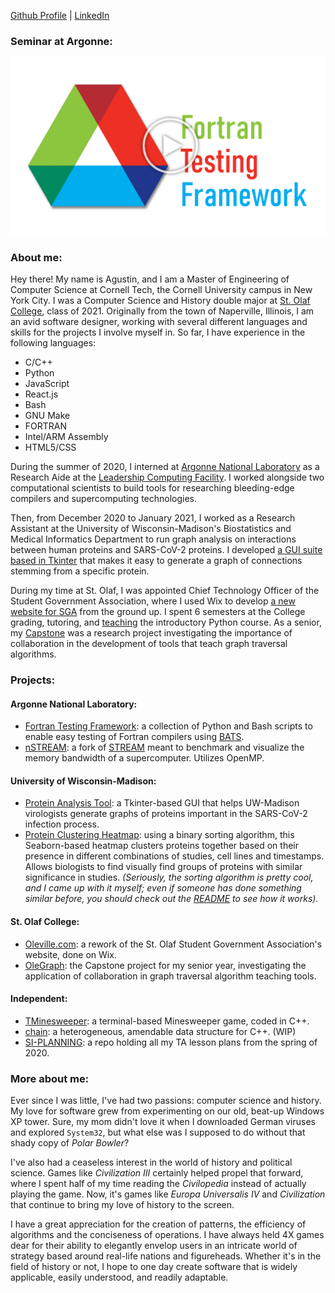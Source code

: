 [Github Profile](https://github.com/agforero) | [LinkedIn](https://www.linkedin.com/in/afor/)

### Seminar at Argonne:
[![My Talk at Argonne](ioytthumb.png)](https://www.youtube.com/watch?v=iNEwXP_pYqg "My Talk at Argonne")


### About me:
Hey there! My name is Agustin, and I am a Master of Engineering of Computer Science at Cornell Tech, the Cornell University campus in New York City. I was a Computer Science and History double major at [St. Olaf College](https://wp.stolaf.edu/), class of 2021. Originally from the town of Naperville, Illinois, I am an avid software designer, working with several different languages and skills for the projects I involve myself in. So far, I have experience in the following languages:

* C/C++
* Python
* JavaScript
* React.js
* Bash
* GNU Make
* FORTRAN
* Intel/ARM Assembly
* HTML5/CSS

During the summer of 2020, I interned at [Argonne National Laboratory](https://www.anl.gov) as a Research Aide at the [Leadership Computing Facility](https://www.alcf.anl.gov/). I worked alongside two computational scientists to build tools for researching bleeding-edge compilers and supercomputing technologies. 

Then, from December 2020 to January 2021, I worked as a Research Assistant at the University of Wisconsin-Madison's Biostatistics and Medical Informatics Department to run graph analysis on interactions between human proteins and SARS-CoV-2 proteins. I developed [a GUI suite based in Tkinter](https://github.com/Craven-Biostat-Lab/SARS-CoV-2-Analysis/tree/main/code/GraphAnalysis) that makes it easy to generate a graph of connections stemming from a specific protein.

During my time at St. Olaf, I was appointed Chief Technology Officer of the Student Government Association, where I used Wix to develop [a new website for SGA](https://www.oleville.com/) from the ground up. I spent 6 semesters at the College grading, tutoring, and [teaching](https://github.com/agforero/SI-PLANNING) the introductory Python course. As a senior, my [Capstone](https://github.com/agforero/Capstone-2020) was a research project investigating the importance of collaboration in the development of tools that teach graph traversal algorithms.

### Projects:
#### Argonne National Laboratory:
* [Fortran Testing Framework](https://github.com/agforero/FTFramework): a collection of Python and Bash scripts to enable easy testing of Fortran compilers using [BATS](https://github.com/bats-core/bats-core).
* [nSTREAM](https://github.com/agforero/nSTREAM/): a fork of [STREAM](https://github.com/jeffhammond/STREAM) meant to benchmark and visualize the memory bandwidth of a supercomputer. Utilizes OpenMP.

#### University of Wisconsin-Madison:
* [Protein Analysis Tool](https://github.com/Craven-Biostat-Lab/SARS-CoV-2-Analysis/tree/main/code/GraphAnalysis): a Tkinter-based GUI that helps UW-Madison virologists generate graphs of proteins important in the SARS-CoV-2 infection process.
* [Protein Clustering Heatmap](https://github.com/Craven-Biostat-Lab/SARS-CoV-2-Analysis/tree/main/code/Heatmap): using a binary sorting algorithm, this Seaborn-based heatmap clusters proteins together based on their presence in different combinations of studies, cell lines and timestamps. Allows biologists to find visually find groups of proteins with similar significance in studies. *(Seriously, the sorting algorithm is pretty cool, and I came up with it myself; even if someone has done something similar before, you should check out the [README](https://github.com/Craven-Biostat-Lab/SARS-CoV-2-Analysis/blob/main/code/Heatmap/README.md#how-clusters-are-arranged) to see how it works).*

#### St. Olaf College:
* [Oleville.com](https://www.oleville.com/): a rework of the St. Olaf Student Government Association's website, done on Wix.
* [OleGraph](https://github.com/agforero/Capstone-2020): the Capstone project for my senior year, investigating the application of collaboration in graph traversal algorithm teaching tools.

#### Independent:
* [TMinesweeper](https://github.com/agforero/TMinesweeper/): a terminal-based Minesweeper game, coded in C++.
* [chain](https://github.com/agforero/chain): a heterogeneous, amendable data structure for C++. (WIP)
* [SI-PLANNING](https://github.com/agforero/SI-PLANNING/): a repo holding all my TA lesson plans from the spring of 2020.

### More about me:
Ever since I was little, I've had two passions: computer science and history. My love for software grew from experimenting on  our old, beat-up Windows XP tower. Sure, my mom didn't love it when I downloaded German viruses and explored `System32`, but what else was I supposed to do without that shady copy of *Polar Bowler*? 

I've also had a ceaseless interest in the world of history and political science. Games like *Civilization III* certainly helped propel that forward, where I spent half of my time reading the *Civilopedia* instead of actually playing the game. Now, it's games like *Europa Universalis IV* and *Civilization* that continue to bring my love of history to the screen.

I have a great appreciation for the creation of patterns, the efficiency of algorithms and the conciseness of operations. I have always held 4X games dear for their ability to elegantly envelop users in an intricate world of strategy based around real-life nations and figureheads. Whether it's in the field of history or not, I hope to one day create software that is widely applicable, easily understood, and readily adaptable.
